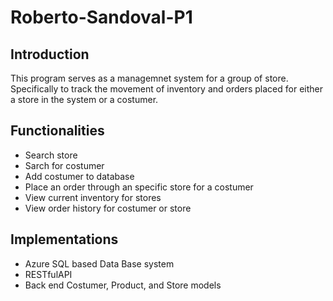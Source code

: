 # Roberto-Sandoval-P1
## Introduction
This program serves as a managemnet system for a group of store. Specifically to track the movement of inventory and orders placed
for either a store in the system or a costumer.
## Functionalities
- Search store
- Sarch for costumer
- Add costumer to database
- Place an order through an specific store for a costumer
- View current inventory for stores
- View order history for costumer or store
## Implementations
- Azure SQL based Data Base system
- RESTfulAPI
- Back end Costumer, Product, and Store models
